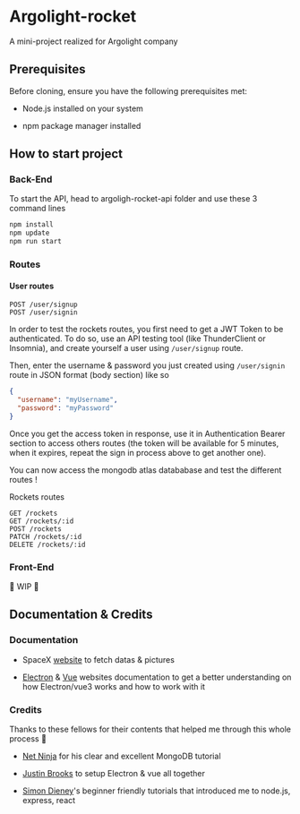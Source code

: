 # Argolight-rocket
A mini-project realized for Argolight company

## Prerequisites

Before cloning, ensure you have the following prerequisites met:

- Node.js installed on your system

- npm package manager installed

## How to start project 
### Back-End

To start the API, head to argoligh-rocket-api folder and use these 3 command lines

```cmd
npm install
npm update
npm run start
```

### Routes
#### User routes

```
POST /user/signup
POST /user/signin
```

In order to test the rockets routes, you first need to get a JWT Token to be authenticated. To do so, use an API testing tool (like ThunderClient or Insomnia), and create yourself a user using `/user/signup` route. 

Then, enter the username & password you just created using `/user/signin` route in JSON format (body section) like so

```json
{
  "username": "myUsername",
  "password": "myPassword"
}
```

Once you get the access token in response, use it in Authentication Bearer section to access others routes (the token will be available for 5 minutes, when it expires, repeat the sign in process above to get another one).

You can now access the mongodb atlas datababase and test the different routes !

Rockets routes
```
GET /rockets
GET /rockets/:id
POST /rockets
PATCH /rockets/:id
DELETE /rockets/:id
```


### Front-End

🚧 WIP 🚧

## Documentation & Credits
### Documentation

- SpaceX <a href="https://www.spacex.com/">website</a> to fetch datas & pictures

- <a href="https://www.electronjs.org/fr/docs/latest/tutorial/tutorial-first-app">Electron</a> & <a href="https://vuejs.org/guide/introduction.html">Vue</a> websites documentation to get a better understanding on how Electron/vue3 works and how to work with it

### Credits
Thanks to these fellows for their contents that helped me through this whole process 🙏

- <a href="https://www.youtube.com/watch?v=ExcRbA7fy_A&list=PL4cUxeGkcC9h77dJ-QJlwGlZlTd4ecZOA&index=1">Net Ninja</a> for his clear and excellent MongoDB tutorial

- <a href="https://www.youtube.com/watch?v=LnRCX074VfA">Justin Brooks<a/> to setup Electron & vue all together

- <a href="https://www.youtube.com/watch?v=NRxzvpdduvQ">Simon Dieney</a>'s beginner friendly tutorials that introduced me to node.js, express, react
